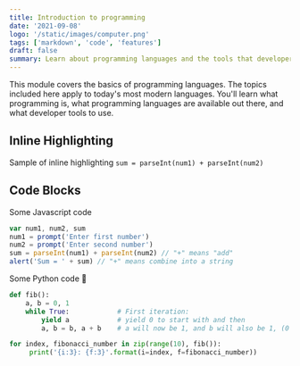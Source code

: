 ```yaml
---
title: Introduction to programming
date: '2021-09-08'
logo: '/static/images/computer.png'
tags: ['markdown', 'code', 'features']
draft: false
summary: Learn about programming languages and the tools that developers use to create software.
---
```


This module covers the basics of programming languages. The topics included here apply to today's most modern languages. You'll learn what programming is, what programming languages are available out there, and what developer tools to use.

## Inline Highlighting

Sample of inline highlighting `sum = parseInt(num1) + parseInt(num2)`

## Code Blocks

Some Javascript code

```javascript
var num1, num2, sum
num1 = prompt('Enter first number')
num2 = prompt('Enter second number')
sum = parseInt(num1) + parseInt(num2) // "+" means "add"
alert('Sum = ' + sum) // "+" means combine into a string
```

Some Python code 🐍

```python
def fib():
    a, b = 0, 1
    while True:            # First iteration:
        yield a            # yield 0 to start with and then
        a, b = b, a + b    # a will now be 1, and b will also be 1, (0 + 1)

for index, fibonacci_number in zip(range(10), fib()):
     print('{i:3}: {f:3}'.format(i=index, f=fibonacci_number))
```
